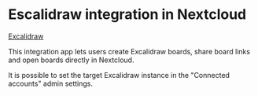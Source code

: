 # Escalidraw integration in Nextcloud

[Excalidraw](https://excalidraw.com/)

This integration app lets users create Excalidraw boards, share board links and open boards directly in Nextcloud.

It is possible to set the target Excalidraw instance in the "Connected accounts" admin settings.
